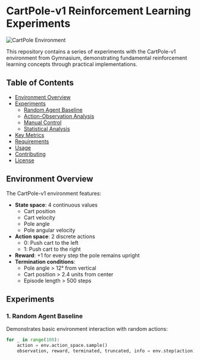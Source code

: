 # CartPole-v1 Reinforcement Learning Experiments

![CartPole Environment](https://gymnasium.farama.org/_images/cart_pole.gif)

This repository contains a series of experiments with the CartPole-v1 environment from Gymnasium, demonstrating fundamental reinforcement learning concepts through practical implementations.

## Table of Contents
- [Environment Overview](#environment-overview)
- [Experiments](#experiments)
  - [Random Agent Baseline](#1-random-agent-baseline)
  - [Action-Observation Analysis](#2-action-observation-analysis)
  - [Manual Control](#3-manual-control)
  - [Statistical Analysis](#4-statistical-analysis)
- [Key Metrics](#key-metrics)
- [Requirements](#requirements)
- [Usage](#usage)
- [Contributing](#contributing)
- [License](#license)

## Environment Overview

The CartPole-v1 environment features:
- **State space**: 4 continuous values
  - Cart position
  - Cart velocity
  - Pole angle
  - Pole angular velocity
- **Action space**: 2 discrete actions
  - 0: Push cart to the left
  - 1: Push cart to the right
- **Reward**: +1 for every step the pole remains upright
- **Termination conditions**:
  - Pole angle > 12° from vertical
  - Cart position > 2.4 units from center
  - Episode length > 500 steps

## Experiments

### 1. Random Agent Baseline
Demonstrates basic environment interaction with random actions:
```python
for _ in range(100):
    action = env.action_space.sample()
    observation, reward, terminated, truncated, info = env.step(action)
